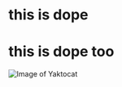 # <h1>this is dope </h1>
# this is dope too
![Image of Yaktocat](https://octodex.github.com/images/yaktocat.png)
